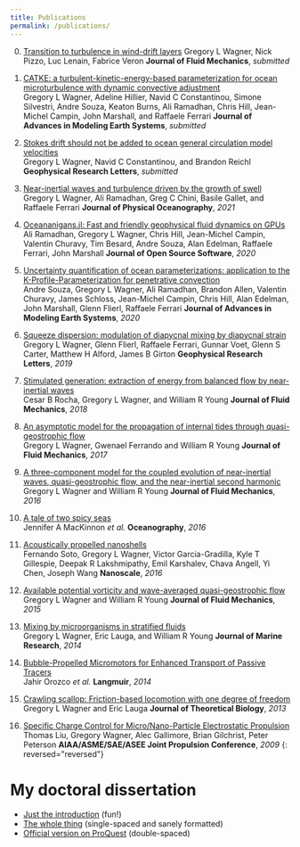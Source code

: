```yaml
---
title: Publications
permalink: /publications/
---
```


0.  [Transition to turbulence in wind-drift layers][17]
    Gregory L Wagner, Nick Pizzo, Luc Lenain, Fabrice Veron
    **Journal of Fluid Mechanics**, *submitted*

0.  [CATKE: a turbulent-kinetic-energy-based parameterization for ocean microturbulence with dynamic convective adjustment][16]  
    Gregory L Wagner, Adeline Hillier, Navid C Constantinou, Simone Silvestri, Andre Souza, Keaton Burns, Ali Ramadhan, Chris Hill, Jean-Michel Campin, John Marshall, and Raffaele Ferrari
    **Journal of Advances in Modeling Earth Systems**, *submitted*

0.  [Stokes drift should not be added to ocean general circulation model velocities][15]  
    Gregory L Wagner, Navid C Constantinou, and Brandon Reichl
    **Geophysical Research Letters**, *submitted*

0.  [Near-inertial waves and turbulence driven by the growth of swell][14]  
    Gregory L Wagner, Ali Ramadhan, Greg C Chini, Basile Gallet, and Raffaele Ferrari
    **Journal of Physical Oceanography**, *2021*

0.  [Oceananigans.jl: Fast and friendly geophysical fluid dynamics on GPUs][13]  
    Ali Ramadhan, Gregory L Wagner, Chris Hill, Jean-Michel Campin, Valentin Churavy, Tim Besard, Andre Souza, Alan Edelman, Raffaele Ferrari, John Marshall
    **Journal of Open Source Software**, *2020*

0.  [Uncertainty quantification of ocean parameterizations: application to the K-Profile-Parameterization for penetrative convection][12]  
    Andre Souza, Gregory L Wagner, Ali Ramadhan, Brandon Allen, Valentin Churavy, James Schloss, Jean-Michel Campin, Chris Hill,
    Alan Edelman, John Marshall, Glenn Flierl, Raffaele Ferrari
    **Journal of Advances in Modeling Earth Systems**, *2020*

0.  [Squeeze dispersion: modulation of diapycnal mixing by diapycnal strain][11]  
    Gregory L Wagner, Glenn Flierl, Raffaele Ferrari, Gunnar Voet, Glenn S Carter, Matthew H Alford, James B Girton
    **Geophysical Research Letters**, *2019*

0.  [Stimulated generation: extraction of energy from balanced flow by near-inertial waves][10]  
    Cesar B Rocha, Gregory L Wagner, and William R Young
    **Journal of Fluid Mechanics**, *2018*

0.  [An asymptotic model for the propagation of internal tides through quasi-geostrophic flow][9]  
    Gregory L Wagner, Gwenael Ferrando and William R Young
    **Journal of Fluid Mechanics**, *2017*

0.  [A three-component model for the coupled evolution of near-inertial waves, quasi-geostrophic flow, and the near-inertial second harmonic][8]  
    Gregory L Wagner and William R Young
    **Journal of Fluid Mechanics**, *2016*

0.  [A tale of two spicy seas][7]  
    Jennifer A MacKinnon *et al.*
    **Oceanography**, *2016*

0.  [Acoustically propelled nanoshells][6]  
    Fernando Soto, Gregory L Wagner, Victor Garcia-Gradilla, Kyle T Gillespie, Deepak R Lakshmipathy,
    Emil Karshalev, Chava Angell, Yi Chen, Joseph Wang
    **Nanoscale**, *2016*

0.  [Available potential vorticity and wave-averaged quasi-geostrophic flow][5]  
    Gregory L Wagner and William R Young
    **Journal of Fluid Mechanics**, *2015*

0.  [Mixing by microorganisms in stratified fluids][4]  
    Gregory L Wagner, Eric Lauga, and William R Young
    **Journal of Marine Research**, *2014*

0.  [Bubble-Propelled Micromotors for Enhanced Transport of Passive Tracers][3]  
    Jahir Orozco *et al.*
    **Langmuir**, *2014*

0.  [Crawling scallop: Friction-based locomotion with one degree of freedom][2]  
    Gregory L Wagner and Eric Lauga
    **Journal of Theoretical Biology**, *2013*

0.  [Specific Charge Control for Micro/Nano-Particle Electrostatic Propulsion][1]  
    Thomas Liu, Gregory Wagner, Alec Gallimore, Brian Gilchrist, Peter Peterson
    **AIAA/ASME/SAE/ASEE Joint Propulsion Conference**, *2009*
{: reversed="reversed"}


# <a id="dissertation"></a>My doctoral dissertation

* [Just the introduction] (fun!)
* [The whole thing] (single-spaced and sanely formatted)
* [Official version on ProQuest] (double-spaced)

[Just the introduction]: https://glwagner.github.io/assets/pdf/glw-dissertation-intro.pdf 
[The whole thing]: https://glwagner.github.io/assets/pdf/glw-dissertation.pdf 
[Official version on ProQuest]: https://search.proquest.com/openview/ef72173747526fae401cdbdbcfdfc224/1?pq-origsite=gscholar&cbl=18750&diss=y

[17]: https://glwagner.github.io/assets/pdf/transition-to-turbulence-wind-drift-layers.pdf
[16]: https://glwagner.github.io/assets/pdf/CATKE.pdf
[15]: https://glwagner.github.io/assets/pdf/Stokes-drift-ocean-circulation-Wagner-Constantinou-Reichl.pdf
[14]: https://glwagner.github.io/assets/pdf/near-inertial-waves-turbulence-growth-swell-preprint.pdf
[13]: https://glwagner.github.io/assets/pdf/oceananigans-joss.pdf
[12]: https://www.essoar.org/doi/abs/10.1002/essoar.10502546.1
[11]: https://glwagner.github.io/assets/pdf/squeeze-dispersion-GRL-2019.pdf
[10]: https://glwagner.github.io/assets/pdf/stimulated-generation-JFM-2018.pdf
[9]: https://glwagner.github.io/assets/pdf/asymptotic-internal-tides-JFM-2017.pdf
[8]: https://glwagner.github.io/assets/pdf/three-component-model-JFM-2016.pdf
[7]: http://tos.org/oceanography/article/a-tale-of-two-spicy-seas
[6]: http://pubs.rsc.org/-/content/articlelanding/2016/nr/c6nr06603h
[5]: https://glwagner.github.io/assets/pdf/available-potential-vorticity-JFM-2015.pdf
[4]: https://glwagner.github.io/assets/pdf/stratified-microorganism-mixing-JMR-2014.pdf
[3]: https://glwagner.github.io/assets/pdf/mixing-bubbles-Langmuir-2014.pdf
[2]: https://glwagner.github.io/assets/pdf/crawling-scallop-JTB-2013.pdf
[1]: https://glwagner.github.io/assets/pdf/electrostatic-propulsion-AIAA-2009.pdf
